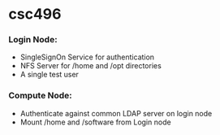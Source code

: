 # csc496

### Login Node:
- SingleSignOn Service for authentication
- NFS Server for /home and /opt directories
- A single test user
### Compute Node:
- Authenticate against common LDAP server on login node
- Mount /home and /software from Login node
